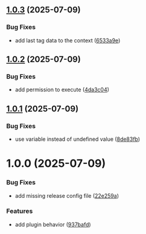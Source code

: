 ## [1.0.3](https://github.com/DuncanMcPherson/semantic-core/compare/v1.0.2...v1.0.3) (2025-07-09)


### Bug Fixes

* add last tag data to the context ([6533a9e](https://github.com/DuncanMcPherson/semantic-core/commit/6533a9e432488a3983320b171f00c2dc8e79f111))

## [1.0.2](https://github.com/DuncanMcPherson/semantic-core/compare/v1.0.1...v1.0.2) (2025-07-09)


### Bug Fixes

* add permission to execute ([4da3c04](https://github.com/DuncanMcPherson/semantic-core/commit/4da3c04af688c33f85e1e4b567252c820de5deaa))

## [1.0.1](https://github.com/DuncanMcPherson/semantic-core/compare/v1.0.0...v1.0.1) (2025-07-09)


### Bug Fixes

* use variable instead of undefined value ([8de83fb](https://github.com/DuncanMcPherson/semantic-core/commit/8de83fbf96dfa4d5e3f169966b4fed6b92b0b3a6))

# 1.0.0 (2025-07-09)


### Bug Fixes

* add missing release config file ([22e259a](https://github.com/DuncanMcPherson/semantic-core/commit/22e259aadfd9ff947536420ec071c6487f636b7e))


### Features

* add plugin behavior ([937bafd](https://github.com/DuncanMcPherson/semantic-core/commit/937bafd9cd25fc3a7ce005b4d55f40a5a80a678f))
